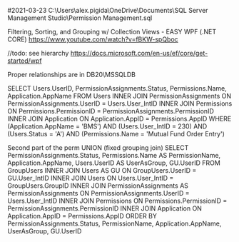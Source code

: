 ﻿#2021-03-23
C:\Users\alex.pigida\OneDrive\Documents\SQL Server Management Studio\Permission Management.sql

Filtering, Sorting, and Grouping w/ Collection Views - EASY WPF (.NET CORE)  https://www.youtube.com/watch?v=fBKW-spQboc

//todo: see hierarchy https://docs.microsoft.com/en-us/ef/core/get-started/wpf


Proper relationships are in DB20\MSSQLDB 

SELECT Users.UserID, PermissionAssignments.Status, Permissions.Name, Application.AppName
FROM   Users INNER JOIN
       PermissionAssignments ON PermissionAssignments.UserID = Users.User_IntID INNER JOIN
       Permissions ON Permissions.PermissionID = PermissionAssignments.PermissionID INNER JOIN
       Application ON Application.AppID = Permissions.AppID
WHERE  (Application.AppName = 'BMS') AND (Users.User_IntID = 230) AND (Users.Status = 'A') AND (Permissions.Name = 'Mutual Fund Order Entry')

Second part of the perm UNION  (fixed grouping join)
SELECT     PermissionAssignments.Status, Permissions.Name AS PermissionName, Application.AppName, Users.UserID AS UserAsGroup, GU.UserID
FROM        GroupUsers INNER JOIN
                  Users AS GU ON GroupUsers.UserID = GU.User_IntID INNER JOIN
                  Users ON Users.User_IntID = GroupUsers.GroupID INNER JOIN
                  PermissionAssignments AS PermissionAssignments ON PermissionAssignments.UserID = Users.User_IntID INNER JOIN
                  Permissions ON Permissions.PermissionID = PermissionAssignments.PermissionID INNER JOIN
                  Application ON Application.AppID = Permissions.AppID
ORDER BY PermissionAssignments.Status, PermissionName, Application.AppName, UserAsGroup, GU.UserID


